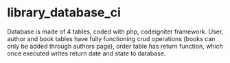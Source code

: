 # library_database_ci
Database is made of 4 tables, coded with php, codeigniter framework. User, author and book tables have fully functioning crud operations (books can only be added through authors page), order table has return function, which once executed writes return date and state to database.
